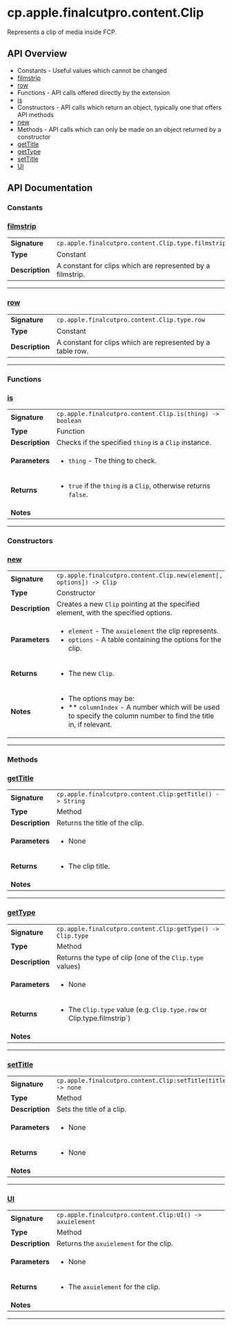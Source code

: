# cp.apple.finalcutpro.content.Clip

Represents a clip of media inside FCP.

## API Overview
* Constants - Useful values which cannot be changed
 * [filmstrip](#filmstrip)
 * [row](#row)
* Functions - API calls offered directly by the extension
 * [is](#is)
* Constructors - API calls which return an object, typically one that offers API methods
 * [new](#new)
* Methods - API calls which can only be made on an object returned by a constructor
 * [getTitle](#gettitle)
 * [getType](#gettype)
 * [setTitle](#settitle)
 * [UI](#ui)

## API Documentation

### Constants


### [filmstrip](#filmstrip)

|                                             |                                                                                     |
| --------------------------------------------|-------------------------------------------------------------------------------------|
| **Signature**                               | `cp.apple.finalcutpro.content.Clip.type.filmstrip`                                                                    |
| **Type**                                    | Constant                                                                     |
| **Description**                             | A constant for clips which are represented by a filmstrip.                                                                     |

---

### [row](#row)

|                                             |                                                                                     |
| --------------------------------------------|-------------------------------------------------------------------------------------|
| **Signature**                               | `cp.apple.finalcutpro.content.Clip.type.row`                                                                    |
| **Type**                                    | Constant                                                                     |
| **Description**                             | A constant for clips which are represented by a table row.                                                                     |

---
### Functions


### [is](#is)

|                                             |                                                                                     |
| --------------------------------------------|-------------------------------------------------------------------------------------|
| **Signature**                               | `cp.apple.finalcutpro.content.Clip.is(thing) -> boolean`                                                                    |
| **Type**                                    | Function                                                                     |
| **Description**                             | Checks if the specified `thing` is a `Clip` instance.                                                                     |
| **Parameters**                              | <ul><li>`thing`  - The thing to check.</li></ul> |
| **Returns**                                 | <ul><li>`true` if the `thing` is a `Clip`, otherwise returns `false`.</li></ul>          |
| **Notes**                                   | <ul></ul>                |

---
### Constructors


### [new](#new)

|                                             |                                                                                     |
| --------------------------------------------|-------------------------------------------------------------------------------------|
| **Signature**                               | `cp.apple.finalcutpro.content.Clip.new(element[, options]) -> Clip`                                                                    |
| **Type**                                    | Constructor                                                                     |
| **Description**                             | Creates a new `Clip` pointing at the specified element, with the specified options.                                                                     |
| **Parameters**                              | <ul><li>`element`        - The `axuielement` the clip represents.</li><li>`options`        - A table containing the options for the clip.</li></ul> |
| **Returns**                                 | <ul><li>The new `Clip`.</li></ul>          |
| **Notes**                                   | <ul><li>The options may be:</li><li> ** `columnIndex`   - A number which will be used to specify the column number to find the title in, if relevant.</li></ul>                |

---
### Methods


### [getTitle](#gettitle)

|                                             |                                                                                     |
| --------------------------------------------|-------------------------------------------------------------------------------------|
| **Signature**                               | `cp.apple.finalcutpro.content.Clip:getTitle() -> String`                                                                    |
| **Type**                                    | Method                                                                     |
| **Description**                             | Returns the title of the clip.                                                                     |
| **Parameters**                              | <ul><li>None</li></ul> |
| **Returns**                                 | <ul><li>The clip title.</li></ul>          |
| **Notes**                                   | <ul></ul>                |

---

### [getType](#gettype)

|                                             |                                                                                     |
| --------------------------------------------|-------------------------------------------------------------------------------------|
| **Signature**                               | `cp.apple.finalcutpro.content.Clip:getType() -> Clip.type`                                                                    |
| **Type**                                    | Method                                                                     |
| **Description**                             | Returns the type of clip (one of the `Clip.type` values)                                                                     |
| **Parameters**                              | <ul><li>None</li></ul> |
| **Returns**                                 | <ul><li>The `Clip.type` value (e.g. `Clip.type.row` or Clip.type.filmstrip`)</li></ul>          |
| **Notes**                                   | <ul></ul>                |

---

### [setTitle](#settitle)

|                                             |                                                                                     |
| --------------------------------------------|-------------------------------------------------------------------------------------|
| **Signature**                               | `cp.apple.finalcutpro.content.Clip:setTitle(title) -> none`                                                                    |
| **Type**                                    | Method                                                                     |
| **Description**                             | Sets the title of a clip.                                                                     |
| **Parameters**                              | <ul><li>None</li></ul> |
| **Returns**                                 | <ul><li>None</li></ul>          |
| **Notes**                                   | <ul></ul>                |

---

### [UI](#ui)

|                                             |                                                                                     |
| --------------------------------------------|-------------------------------------------------------------------------------------|
| **Signature**                               | `cp.apple.finalcutpro.content.Clip:UI() -> axuielement`                                                                    |
| **Type**                                    | Method                                                                     |
| **Description**                             | Returns the `axuielement` for the clip.                                                                     |
| **Parameters**                              | <ul><li>None</li></ul> |
| **Returns**                                 | <ul><li>The `axuielement` for the clip.</li></ul>          |
| **Notes**                                   | <ul></ul>                |

---
